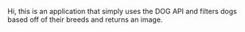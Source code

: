 Hi, this is an application that simply uses the DOG API and filters dogs based off of their breeds and returns an image.